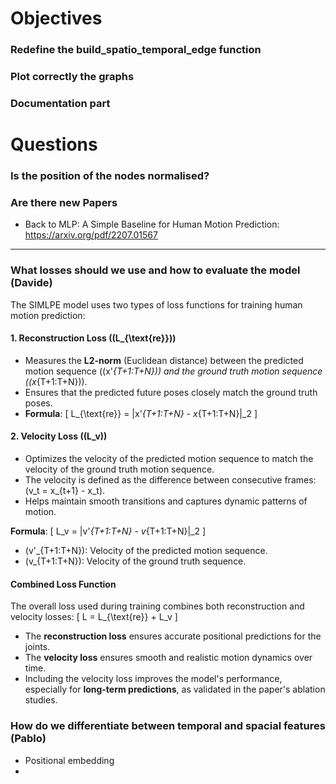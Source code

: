 # Objectives

### Redefine the build_spatio_temporal_edge function

### Plot correctly the graphs

### Documentation part
# Questions

### Is the position of the nodes normalised?

### Are there new Papers 
- Back to MLP: A Simple Baseline for Human Motion Prediction: https://arxiv.org/pdf/2207.01567 

---
### What losses should we use and how to evaluate the model (Davide)

The SIMLPE model uses two types of loss functions for training human motion prediction:

#### 1. **Reconstruction Loss (\(L_{\text{re}}\))**
- Measures the **L2-norm** (Euclidean distance) between the predicted motion sequence (\(x'_{T+1:T+N}\)) and the ground truth motion sequence (\(x_{T+1:T+N}\)).
- Ensures that the predicted future poses closely match the ground truth poses.
- **Formula**:
  \[
  L_{\text{re}} = \|x'_{T+1:T+N} - x_{T+1:T+N}\|_2
  \]

#### 2. **Velocity Loss (\(L_v\))**
- Optimizes the velocity of the predicted motion sequence to match the velocity of the ground truth motion sequence.
- The velocity is defined as the difference between consecutive frames: \(v_t = x_{t+1} - x_t\).
- Helps maintain smooth transitions and captures dynamic patterns of motion.

**Formula**:
  \[
  L_v = \|v'_{T+1:T+N} - v_{T+1:T+N}\|_2
  \]

  - \(v'_{T+1:T+N}\): Velocity of the predicted motion sequence.
  - \(v_{T+1:T+N}\): Velocity of the ground truth sequence.

#### Combined Loss Function
The overall loss used during training combines both reconstruction and velocity losses:
\[
L = L_{\text{re}} + L_v
\]

- The **reconstruction loss** ensures accurate positional predictions for the joints.
- The **velocity loss** ensures smooth and realistic motion dynamics over time.
- Including the velocity loss improves the model's performance, especially for **long-term predictions**, as validated in the paper's ablation studies.



### How do we differentiate between temporal and spacial features (Pablo)
- Positional embedding
- 
